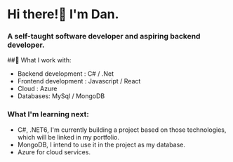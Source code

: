 # Hi there!:wave: I'm Dan.
### A self-taught software developer and aspiring backend developer.

##:wrench: What I work with:
- Backend development : C# / .Net
- Frontend development : Javascript / React
- Cloud : Azure
- Databases: MySql / MongoDB

### What I'm learning next:
- C#, .NET6, I'm currently building a project based on those technologies, which will be linked in my portfolio.
- MongoDB, I intend to use it in the project as my database.
- Azure for cloud services.

<!---
danielkuc/danielkuc is a ✨ special ✨ repository because its `README.md` (this file) appears on your GitHub profile.
You can click the Preview link to take a look at your changes.
--->
